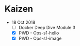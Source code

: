 #                  Kaizen

- 18 Oct 2018
  - [ ] Docker Deep Dive Module 3
  - [x] PWD - Ops-s1-hello
  - [x] PWD - Ops-s1-image